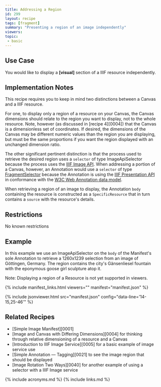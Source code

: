```yaml
---
title: Addressing a Region
id: 299
layout: recipe
tags: [fragment]
summary: "Presenting a region of an image independently"
viewers:
topic: 
 - basic
---
```


## Use Case

You would like to display a **[visual]** section of a IIIF resource independently.

## Implementation Notes

This recipe requires you to keep in mind two distinctions between a Canvas and a IIIF resource.

For one, to display only a region of a resource on your Canvas, the Canvas dimensions should relate to the region you want to display, not to the whole resource. Note, however (as discussed in [recipe 4][0004]) that the Canvas is a dimensionless set of coordinates. If desired, the dimensions of the Canvas may be different numeric values than the region you are displaying, but must be the same proportions if you want the region displayed with an  unchanged dimension ratio.

The other significant pertinent distinction is that the process used to retrieve the desired region uses a `selector` of type ImageApiSelector because the process uses the [IIIF Image API](https://iiif.io/api/image/). When addressing a portion of a Canvas, however, an Annotation would use a `selector` of type [FragmentSelector](https://www.w3.org/TR/annotation-model/#fragment-selector) because the Annotation is using the [IIIF Presentation API](https://iiif.io/api/presentation/3.0/#53-canvas) in conformance with the [W3C Web Annotation data model](https://www.w3.org/TR/annotation-model/).

When retrieving a region of an image to display, the Annotation `body` containing the resource is constructed as a `SpecificResource` that in turn contains a `source` with the resource's details.

## Restrictions

No known restrictions

## Example

In this example we use an ImageApiSelector on the `body` of the Manifest's sole Annotation to retrieve a 1260x1239 selection from an image of Göttingen, Germany. The region contains the city's Gänsenliesel fountain with the eponymous goose girl sculpture atop it.

Note: Displaying a region of a Resource is not yet supported in viewers.

{% include manifest_links.html viewers="" manifest="manifest.json" %}

{% include jsonviewer.html src="manifest.json" config="data-line='14-15,25-46'" %}

## Related Recipes

* [Simple Image Manifest][0001]
* [Image and Canvas with Differing Dimensions][0004] for thinking through relative dimensioning of a resource and a Canvas
* [Introduction to IIIF Image Service][0005] for a basic example of image service use
* [Simple Annotation — Tagging][0021] to see the image region that should be displayed
* [Image Rotation Two Ways][0040] for another example of using a selector with a IIIF Image service

{% include acronyms.md %}
{% include links.md %}

